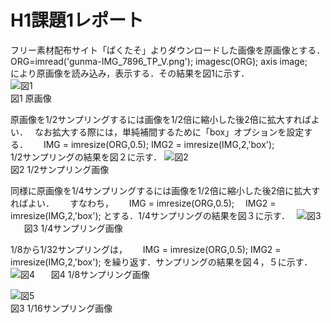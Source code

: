 # H1課題1レポート

フリー素材配布サイト「ぱくたそ」よりダウンロードした画像を原画像とする．　
ORG=imread('gunma-IMG_7896_TP_V.png');
imagesc(ORG); axis image;  
により原画像を読み込み，表示する．その結果を図1に示す．  
![図1](image/図1.jpg)  
図1 原画像  

原画像を1/2サンプリングするには画像を1/2倍に縮小した後2倍に拡大すればよい．　
なお拡大する際には，単純補間するために「box」オプションを設定する．　　
IMG = imresize(ORG,0.5);
IMG2 = imresize(IMG,2,'box');  
1/2サンプリングの結果を図２に示す．
![図2](image/図2.jpg)  
図2 1/2サンプリング画像  

同様に原画像を1/4サンプリングするには画像を1/2倍に縮小した後2倍に拡大すればよい．　　
すなわち，　　
IMG = imresize(ORG,0.5);　
IMG2 = imresize(IMG,2,'box'); 
とする．1/4サンプリングの結果を図３に示す．　
![図3](image/図3.jpg)  　
図3 1/4サンプリング画像 

1/8から1/32サンプリングは，　　
IMG = imresize(ORG,0.5);
IMG2 = imresize(IMG,2,'box');
を繰り返す．サンプリングの結果を図４，５に示す．　
![図4](image/図4.jpg)  　
図4 1/8サンプリング画像

![図5](image/図5.jpg)  
図3 1/16サンプリング画像
